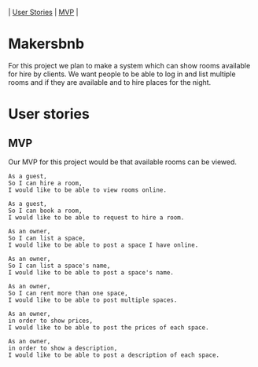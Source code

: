 | [User Stories](#user_stories) | [MVP](#MVP) |
# Makersbnb 

For this project we plan to make a system which can show rooms available for hire by clients. We want people to be able to log in and list multiple rooms and if they are available and to hire places for the night.

# <a name="user stories">User stories</a>

## <a name="MVP">MVP</a>
Our MVP for this project would be that available rooms can be viewed.

```
As a guest,
So I can hire a room,
I would like to be able to view rooms online.

As a guest,
So I can book a room,
I would like to be able to request to hire a room.

As an owner,
So I can list a space,
I would like to be able to post a space I have online.

As an owner,
So I can list a space's name,
I would like to be able to post a space's name.

As an owner,
So I can rent more than one space,
I would like to be able to post multiple spaces.

As an owner,
in order to show prices,
I would like to be able to post the prices of each space.

As an owner,
in order to show a description,
I would like to be able to post a description of each space.


```

